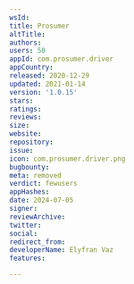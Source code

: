 ```yaml
---
wsId: 
title: Prosumer
altTitle: 
authors: 
users: 50
appId: com.prosumer.driver
appCountry: 
released: 2020-12-29
updated: 2021-01-14
version: '1.0.15'
stars: 
ratings: 
reviews: 
size: 
website: 
repository: 
issue: 
icon: com.prosumer.driver.png
bugbounty: 
meta: removed
verdict: fewusers
appHashes: 
date: 2024-07-05
signer: 
reviewArchive: 
twitter: 
social: 
redirect_from: 
developerName: Elyfran Vaz
features: 

---
```


